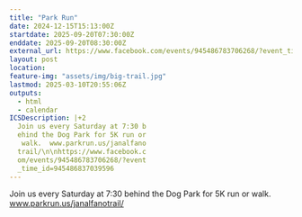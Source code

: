```yaml
---
title: "Park Run"
date: 2024-12-15T15:13:00Z
startdate: 2025-09-20T07:30:00Z
enddate: 2025-09-20T08:30:00Z
external_url: https://www.facebook.com/events/945486783706268/?event_time_id=945486837039596
layout: post
location: 
feature-img: "assets/img/big-trail.jpg"
lastmod: 2025-03-10T20:55:06Z
outputs:
  - html
  - calendar
ICSDescription: |+2
  Join us every Saturday at 7:30 b  ehind the Dog Park for 5K run or   walk.  www.parkrun.us/janalfano  trail/\n\nhttps://www.facebook.c  om/events/945486783706268/?event  _time_id=945486837039596
---
```


Join us every Saturday at 7&#58;30 behind the Dog Park for 5K run or walk.  www.parkrun.us/janalfanotrail/<br>
  <br>
  
